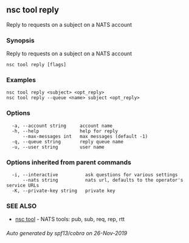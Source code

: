 ## nsc tool reply

Reply to requests on a subject on a NATS account

### Synopsis

Reply to requests on a subject on a NATS account

```
nsc tool reply [flags]
```

### Examples

```
nsc tool reply <subject> <opt_reply>
nsc tool reply --queue <name> subject <opt_reply>
```

### Options

```
  -a, --account string     account name
  -h, --help               help for reply
      --max-messages int   max messages (default -1)
  -q, --queue string       reply queue name
  -u, --user string        user name
```

### Options inherited from parent commands

```
  -i, --interactive          ask questions for various settings
      --nats string          nats url, defaults to the operator's service URLs
  -K, --private-key string   private key
```

### SEE ALSO

* [nsc tool](nsc_tool.md)	 - NATS tools: pub, sub, req, rep, rtt

###### Auto generated by spf13/cobra on 26-Nov-2019
